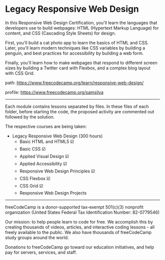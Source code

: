 # Legacy Responsive Web Design
In this Responsive Web Design Certification, you'll learn the languages that developers use to build webpages: HTML (Hypertext Markup Language) for content, and CSS (Cascading Style Sheets) for design.

First, you'll build a cat photo app to learn the basics of HTML and CSS. Later, you'll learn modern techniques like CSS variables by building a penguin, and best practices for accessibility by building a web form.

Finally, you'll learn how to make webpages that respond to different screen sizes by building a Twitter card with Flexbox, and a complex blog layout with CSS Grid.

path: https://www.freecodecamp.org/learn/responsive-web-design/

profile: https://www.freecodecamp.org/samsilva

---

Each module contains lessons separated by files. In these files of each folder, before starting the code, the proposed activity are commented out followed by the solution.

The respective courses are being taken:

 - Legacy Responsive Web Design (300 hours)
	 - Basic HTML and HTML5 :ballot_box_with_check:
	 - Basic CSS  :ballot_box_with_check:
	 - Applied Visual Design :ballot_box_with_check:
	 - Applied Accessibility :ballot_box_with_check:
	 - Responsive Web Design Principles :ballot_box_with_check:
	 - CSS Flexbox :ballot_box_with_check:
	 - CSS Grid :ballot_box_with_check:
	 - Responsive Web Design Projects

---

freeCodeCamp is a donor-supported tax-exempt 501(c)(3) nonprofit organization (United States Federal Tax Identification Number: 82-0779546)

Our mission: to help people learn to code for free. We accomplish this by creating thousands of videos, articles, and interactive coding lessons - all freely available to the public. We also have thousands of freeCodeCamp study groups around the world.

Donations to freeCodeCamp go toward our education initiatives, and help pay for servers, services, and staff.